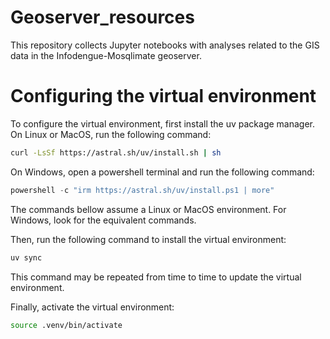 # Geoserver_resources
This repository collects Jupyter notebooks with analyses related to the GIS data in the Infodengue-Mosqlimate geoserver.

# Configuring the virtual environment
To configure the virtual environment, first install  the uv  package manager. On Linux or MacOS, run the following command:
```bash
curl -LsSf https://astral.sh/uv/install.sh | sh
```
On Windows, open a powershell terminal and run the following command:
```powershell
powershell -c "irm https://astral.sh/uv/install.ps1 | more"
``` 

The commands bellow assume a Linux or MacOS environment. For Windows, look for the equivalent commands.

Then, run the following command to install the virtual environment:
```bash
uv sync
```
This command may be repeated from time to time to update the virtual environment.

Finally, activate the virtual environment:
```bash
source .venv/bin/activate
```
